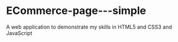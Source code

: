 # ECommerce-page---simple
A web application to demonstrate my skills in HTML5 and CSS3 and JavaScript
